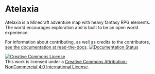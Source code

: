 # Atelaxia
Atelaxia is a Minecraft adventure map with heavy fantasy RPG elements. The world encourages exploration and is built to be an open world experience.

For information about contributing, as well as credits to the contributors, [see the documentation at read-the-docs](https://atelaxia.readthedocs.io/en/latest/). [![Documentation Status](https://readthedocs.org/projects/atelaxia/badge/?version=latest)](https://atelaxia.readthedocs.io/en/latest/?badge=latest)

<a rel="license" href="http://creativecommons.org/licenses/by-nc/4.0/"><img alt="Creative Commons License" style="border-width:0" src="https://i.creativecommons.org/l/by-nc/4.0/88x31.png" /></a><br />This work is licensed under a <a rel="license" href="http://creativecommons.org/licenses/by-nc/4.0/">Creative Commons Attribution-NonCommercial 4.0 International License</a>.
